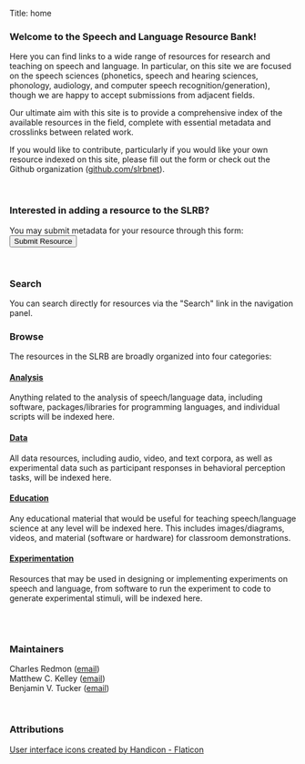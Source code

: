 Title: home

### Welcome to the Speech and Language Resource Bank!

Here you can find links to a wide range of resources for research and teaching on speech and language. In particular, on this site we are focused on the speech sciences (phonetics, speech and hearing sciences, phonology, audiology, and computer speech recognition/generation), though we are happy to accept submissions from adjacent fields. 

Our ultimate aim with this site is to provide a comprehensive index of the available resources in the field, complete with essential metadata and crosslinks between related work. 

If you would like to contribute, particularly if you would like your own resource indexed on this site, please fill out the form or check out the Github organization ([github.com/slrbnet](https://github.com/slrbnet)).

<br>

### Interested in adding a resource to the SLRB?
<form action="https://docs.google.com/forms/d/e/1FAIpQLSdaItOp_X3js9mO8fDsa1AjvXgWJ4-ZTgfvaCNpwzAJghPYoA/viewform?usp=sf_link" method="get" target="_blank">
    You may submit metadata for your resource through this form: <button type="submit">Submit Resource</button>
</form>

<br>

### Search

You can search directly for resources via the "Search" link in the navigation panel.


### Browse

The resources in the SLRB are broadly organized into four categories:

#### [Analysis](https://www.slrb.net/category/analysis.html)
Anything related to the analysis of speech/language data, including software, packages/libraries for programming languages, and individual scripts will be indexed here.

#### [Data](https://www.slrb.net/category/data.html)
All data resources, including audio, video, and text corpora, as well as experimental data such as participant responses in  behavioral perception tasks, will be indexed here.

#### [Education](https://www.slrb.net/category/education.html)
Any educational material that would be useful for teaching speech/language science at any level will be indexed here. This includes images/diagrams, videos, and material (software or hardware) for classroom demonstrations.

#### [Experimentation](https://www.slrb.net/category/experimentation.html)
Resources that may be used in designing or implementing experiments on speech and language, from software to run the experiment to code to generate experimental stimuli, will be indexed here. 

<br>
<br>

### Maintainers
Charles Redmon ([email](mailto:charles.redmon@ling-phil.ox.ac.uk))  
Matthew C. Kelley ([email](mailto:mattck@uw.edu))  
Benjamin V. Tucker ([email](mailto:benjamin.tucker@ualberta.ca))  

<br>

### Attributions
<a href="https://www.flaticon.com/free-icons/user-interface" title="user interface icons">User interface icons created by Handicon - Flaticon</a>
